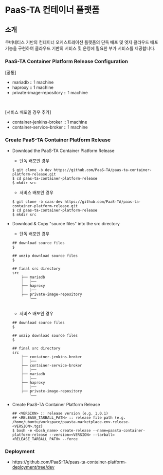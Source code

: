 # PaaS-TA 컨테이너 플랫폼
## 소개
쿠버네티스 기반의 컨테이너 오케스트레이션 플랫폼의 단독 배포 및 엣지 클라우드 배포 기능을 구현하여 클라우드 기반의 서비스 및 운영에 필요한 부가 서비스를 제공합니다.

### PaaS-TA Container Platform Release Configuration
[공통]
  - mariadb :: 1 machine
  - haproxy :: 1 machine
  - private-image-repository :: 1 machine

<br>

[서비스 배포일 경우 추가]
  - container-jenkins-broker :: 1 machine
  - container-service-broker :: 1 machine

### Create PaaS-TA Container Platform Release  
  - Download the PaaS-TA Container Platform Release
    - 단독 배포인 경우
    ```
    $ git clone -b dev https://github.com/PaaS-TA/paas-ta-container-platform-release.git
    $ cd paas-ta-container-platform-release
    $ mkdir src
    ```
    
    - 서비스 배포인 경우
    ```
    $ git clone -b caas-dev https://github.com/PaaS-TA/paas-ta-container-platform-release.git
    $ cd paas-ta-container-platform-release
    $ mkdir src
    ```
    
  - Download & Copy "source files" into the src directory
    - 단독 배포인 경우
    ```
    ## download source files   
    $    
    
    ## unzip download source files   
    $   
    
    ## final src directory   
    src
        ├── mariadb   
        │   ├── 
        ├── haproxy   
        │   ├── 
        ├── private-image-repository
            └── 
    ```
    <br>
    
    - 서비스 배포인 경우
    ```
    ## download source files   
    $    
    
    ## unzip download source files   
    $   
    
    ## final src directory   
    src
        ├── container-jenkins-broker  
        │   ├── 
        ├── container-service-broker  
        │   ├── 
        ├── mariadb   
        │   ├── 
        ├── haproxy   
        │   ├── 
        ├── private-image-repository
            └── 
    ```
  - Create PaaS-TA Container Platform Release   
    ```
    ## <VERSION> :: release version (e.g. 1.0.1)   
    ## <RELEASE_TARBALL_PATH> :: release file path (e.g. /home/ubuntu/workspace/paasta-marketplace-env-release-<VERSION>.tgz)        
    $ bosh -e <bosh_name> create-release --name=paasta-container-platform-release --version=<VERSION> --tarball=<RELEASE_TARBALL_PATH> --force   
    ```   
### Deployment   
- https://github.com/PaaS-TA/paas-ta-container-platform-deployment/tree/dev

